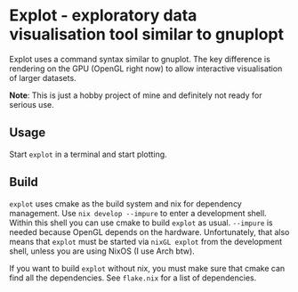 # Explot - exploratory data visualisation tool similar to gnuplopt 

Explot uses a command syntax similar to gnuplot. The key difference is rendering on the GPU (OpenGL right now) to allow interactive visualisation of larger datasets.

**Note**: This is just a hobby project of mine and definitely not ready for serious use.

## Usage

Start `explot` in a terminal and start plotting.

## Build

`explot` uses cmake as the build system and nix for dependency management. Use `nix develop --impure` to enter a development shell. Within this shell you can use cmake to build `explot` as usual. `--impure` is needed because OpenGL depends on the hardware. Unfortunately, that also means that `explot` must be started via `nixGL explot` from the development shell, unless you are using NixOS (I use Arch btw).

If you want to build `explot` without nix, you must make sure that cmake can find all the dependencies. See `flake.nix` for a list of dependencies.


